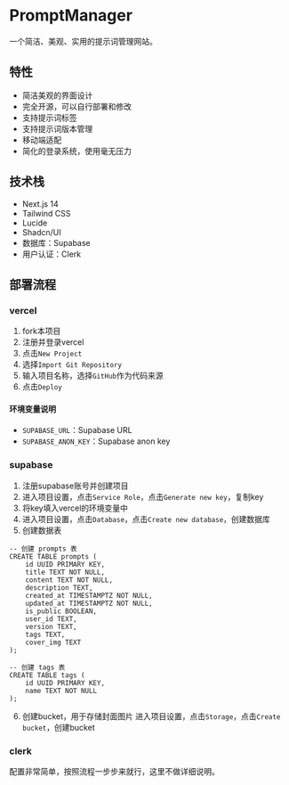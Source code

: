 # PromptManager

一个简洁、美观、实用的提示词管理网站。


## 特性

- 简洁美观的界面设计
- 完全开源，可以自行部署和修改
- 支持提示词标签
- 支持提示词版本管理
- 移动端适配
- 简化的登录系统，使用毫无压力

## 技术栈

- Next.js 14
- Tailwind CSS
- Lucide
- Shadcn/UI
- 数据库：Supabase
- 用户认证：Clerk

## 部署流程

### vercel

1. fork本项目
2. 注册并登录vercel
3. 点击`New Project`
4. 选择`Import Git Repository`
5. 输入项目名称，选择`GitHub`作为代码来源
6. 点击`Deploy`

#### 环境变量说明

- `SUPABASE_URL`：Supabase URL
- `SUPABASE_ANON_KEY`：Supabase anon key

### supabase

1. 注册supabase账号并创建项目
2. 进入项目设置，点击`Service Role`，点击`Generate new key`，复制key
3. 将key填入vercel的环境变量中
4. 进入项目设置，点击`Database`，点击`Create new database`，创建数据库
5. 创建数据表
```
-- 创建 prompts 表
CREATE TABLE prompts (
    id UUID PRIMARY KEY,
    title TEXT NOT NULL,
    content TEXT NOT NULL,
    description TEXT,
    created_at TIMESTAMPTZ NOT NULL,
    updated_at TIMESTAMPTZ NOT NULL,
    is_public BOOLEAN,
    user_id TEXT,
    version TEXT,
    tags TEXT,
    cover_img TEXT
);

-- 创建 tags 表
CREATE TABLE tags (
    id UUID PRIMARY KEY,
    name TEXT NOT NULL
);
```
6. 创建bucket，用于存储封面图片
进入项目设置，点击`Storage`，点击`Create bucket`，创建bucket


### clerk
配置非常简单，按照流程一步步来就行，这里不做详细说明。
